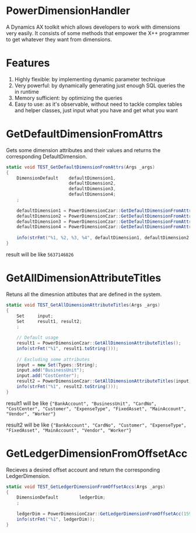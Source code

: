# PowerDimensionHandler
 A Dynamics AX toolkit which allows developers to work with dimensions very easily. 
 It consists of some methods that empower the X++ programmer to get whatever they want from dimensions.
 
 # Features
 1. Highly flexible: by implementing dynamic parameter technique
 2. Very powerful: by dynamically generating just enough SQL queries the in runtime
 3. Memory sufficient: by optimizing the queries
 4. Easy to use: as it's observable, without need to tackle complex tables and helper classes, just input what you have and get what you want 

# GetDefaultDimensionFromAttrs
Gets some dimension attributes and their values and returns the corresponding DefaultDimension.
```csharp
static void TEST_GetDefaultDimensionFromAttrs(Args _args)
{
    DimensionDefault    defaultDimension1, 
                        defaultDimension2, 
                        defaultDimension3, 
                        defaultDimension4;
    ;
    
    defaultDimension1 = PowerDimensionCzar::GetDefaultDimensionFromAttrs(["BusinessUnit", "BU-100000"]);
    defaultDimension2 = PowerDimensionCzar::GetDefaultDimensionFromAttrs(["BusinessUnit", "BU-100000", "CostCenter", "CC-100000"]);
    defaultDimension3 = PowerDimensionCzar::GetDefaultDimensionFromAttrs(["BusinessUnit", "BU-100000", "CostCenter", "CC-100000", "Vendor", "V-10000"]);
    defaultDimension4 = PowerDimensionCzar::GetDefaultDimensionFromAttrs(["BusinessUnit", "BU-100000", "CostCenter", "CC-100000", "Vendor", "V-10000", "BankAccount", "BA-10000"]);
    
    info(strFmt("%1, %2, %3, %4", defaultDimension1, defaultDimension2, defaultDimension3, defaultDimension4));
}
```
result will be like `5637146826`

# GetAllDimensionAttributeTitles
Retuns all the dimesnion attibutes that are defined in the system.
```csharp
static void TEST_GetAllDimensionAttributeTitles(Args _args)
{
    Set     input;
    Set     result1, result2;
    ;
    
    // Default usage
    result1 = PowerDimensionCzar::GetAllDimensionAttributeTitles();
    info(strFmt("%1", result1.toString()));
    
    // Excluding some attributes
    input = new Set(Types::String);
    input.add("BusinessUnit");
    input.add("CostCenter");
    result2 = PowerDimensionCzar::GetAllDimensionAttributeTitles(input);
    info(strFmt("%1", result2.toString()));
}
```
result1 will be like `{"BankAccount", "BusinessUnit", "CardNo", "CostCenter", "Customer", "ExpenseType", "FixedAsset", "MainAccount", "Vendor", "Worker"}`

result2 will be like `{"BankAccount", "CardNo", "Customer", "ExpenseType", "FixedAsset", "MainAccount", "Vendor", "Worker"}`

# GetLedgerDimensionFromOffsetAcc
Recieves a desired offset account and return the corresponding LedgerDimension.
```csharp
static void TEST_GetLedgerDimensionFromOffsetAccs(Args _args)
{
    DimensionDefault        ledgerDim;
    ;
    
    ledgerDim = PowerDimensionCzar::GetLedgerDimensionFromOffsetAcc(159173);
    info(strFmt("%1", ledgerDim));
}
```